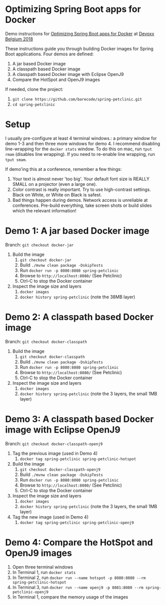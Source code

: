 # Optimizing Spring Boot apps for Docker 
Demo instructions for [Optimizing Spring Boot apps for Docker](https://dvbe18.confinabox.com/talk/LJT-6211/Optimizing_Spring_Boot_apps_for_Docker) at [Devoxx Belgium 2018](https://dvbe18.confinabox.com/byday/mon)

These instructions guide you through building Docker images for Spring Boot applications. Four demos are defined:
1. A jar based Docker image
2. A classpath based Docker image
3. A classpath based Docker image with Eclipse OpenJ9
4. Compare the HotSpot and OpenJ9 images

If needed, clone the project:
1. `git clone https://github.com/barecode/spring-petclinic.git`
2. `cd spring-petclinic`

# Setup
I usually pre-configure at least 4 terminal windows.: a primary window for demo 1-3 and then three more windows for demo 4. I recommend  disabling line-wrapping for the `docker stats` window. To do this on mac, run `tput rmam` (disables line wrapping). If you need to re-enable line wrapping, run `tput smam`.

If demo'ing this at a conference, remember a few things:
1. Your text is almost never 'too big'. Your default font size is REALLY SMALL on a projector (even a large one).
2. Color contrast is really important. Try to use high-contrast settings. Black on White, or White on Black is safest.
3. Bad things happen during demos. Network access is unreliable at conferences. Pre-build everything, take screen shots or build slides which the relevant information!

# Demo 1: A jar based Docker image
Branch: `git checkout docker-jar`
1. Build the image
    1. `git checkout docker-jar`
    2. Build `./mvnw clean package -DskipTests`
    3. Run `docker run -p 8080:8080 spring-petclinic`
    4. Browse to `http://localhost:8080/` (See Petclinic)
    5. Ctrl-C to stop the Docker container
2. Inspect the image size and layers
    1. `docker images`
    2. `docker history spring-petclinic` (note the 38MB layer)


# Demo 2: A classpath based Docker image
Branch: `git checkout docker-classpath`
1. Build the image
    1. `git checkout docker-classpath`
    2. Build `./mvnw clean package -DskipTests`
    3. Run `docker run -p 8080:8080 spring-petclinic`
    4. Browse to `http://localhost:8080/` (See Petclinic)
    5. Ctrl-C to stop the Docker container
2. Inspect the image size and layers
    1. `docker images`
    2. `docker history spring-petclinic` (note the 3 layers, the small 1MB layer)



# Demo 3: A classpath based Docker image with Eclipse OpenJ9
Branch: `git checkout docker-classpath-openj9`
1. Tag the previous image (used in Demo 4)
    1. `docker tag spring-petclinic spring-petclinic-hotspot`
2. Build the image
    1. `git checkout docker-classpath-openj9`
    2. Build `./mvnw clean package -DskipTests`
    3. Run `docker run -p 8080:8080 spring-petclinic`
    4. Browse to `http://localhost:8080/` (See Petclinic)
    5. Ctrl-C to stop the Docker container
3. Inspect the image size and layers
    1. `docker images`
    2. `docker history spring-petclinic` (note the 3 layers, the small 1MB layer)
4. Tag the new image (used in Demo 4)
    1. `docker tag spring-petclinic spring-petclinic-openj9`
    
# Demo 4: Compare the HotSpot and OpenJ9 images
1. Open three terminal windows
2. In Terminal 1, run `docker stats`
3. In Terminal 2, run `docker run --name hotspot -p 8080:8080 --rm spring-petclinic-hotspot`
4. In Terminal 3, run `docker run --name openj9 -p 8081:8080 --rm spring-petclinic-openj9`  
5. In Terminal 1, compare the memory usage of the images
